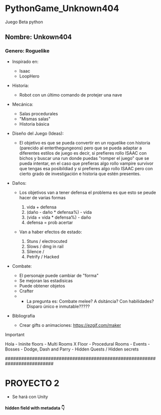 # PythonGame_Unknown404
Juego Beta python

## Nombre: Unkown404
### Genero: Roguelike

* Inspirado en:
    - Isaac
    - LoopHero

* Historia:
    - Robot con un último comando de protejer una nave 

* Mecánica:

    - Salas procedurales
    - "Mismas salas"
    - Historia básica

* Diseño del Juego (Ideas):

    - El objetivo es que se pueda convertir en un roguelike con historia (parecido al enterthegungeons) pero que se pueda adaptar a diferentes estilos de juego es decir,
    si prefieres rollo ISAAC con bichos y buscar una run donde puedas "romper el juego" que se pueda intentar, en el caso que prefieras algo rollo vampire survivor que tengas esa
    posibildiad y si prefieres algo rollo ISAAC pero con cierto grado de investigación e historia que estén presentes.


* Daños:

    - Los objetivos van a tener defensa el problema es que esto se peude hacer de varias formas
        1. vida + defensa
        2. (daño - daño * defensa%) - vida
        3. (vida + vida * defensa%) - daño
        4. defensa = prob acertar

    - Van a haber efectos de estado:
        1. Stuns / electrocuted
        2. Slows / dmg in rail
        3. Silence / 
        4. Petrify / Hacked

* Combate:

    - El personaje puede cambiar de "forma"
    - Se mejoran las estadisicas
    - Puede obtener objetos
    - Crafter
    - - La pregunta es: Combate melee? A dsitáncia? Con habilidades? Disparo único e inmutable?????

* Bibliografia

    - Crear gifts o animaciones: https://ezgif.com/maker 

> [!IMPORTANT]
> Hola
    - Ininite floors
    - Multi Rooms X Floor
    - Procedural Rooms
    - Events
    - Bosses
    - Dodge, Dash and Parry
    - Hidden Quests / Hidden secrets
>

##########################################################################
# PROYECTO 2
* Se hará con Unity
#### hidden field with metadata 👇
<div class="meta_for_parser tablespecs" style="visibility:hidden">
<!--
<div>They are all in my mand
<div style="visibility:hidden">Inspiración:</div>
    <div style="visibility:hidden">- Stardew valley</div>
    <div style="visibility:hidden">- two point hospital</div>
   <div style="visibility:hidden"> - they are billion</div>
</div>
<div>
<div style="visibility:hidden">Genero:</div>
    <div style="visibility:hidden">- Rol</div>
    <div style="visibility:hidden">- Farming</div>
    <div style="visibility:hidden">- estrategia</div>
</div>
<div style="visibility:hidden">Dificultad</div>
    <div style="visibility:hidden">- Media / baja</div>
</div>
</div>
-->
### hidden field with metadata 👆

###########################################################################

<!-- 
-- Apuntes personales --

Crear un escenario.
Crear con pixel art el personaje
Añadir movimiento al personaje en el escenario.
Seguir con enemigos
Crear las salas procedurales

Pensar en la dinámica del juego
 
 -->

 ## Proyecto 3

    ?????
 <!-- 
    Juego para móvil
    snake (Metal gear sólid)
    Tower defense

    * La idea es coger planos de castillos o fuertes predefinidos donde se combate en multijugador para entrar dentro de la base enemiga
    La idea es que Snake entre en bases creadas por gente y robe recursos o X
    Tu vas mejorando tu base y hay un ranking. Dependiendo del ranking subes de tier.
    La base la tienes que mantener y upgradear. Si la mantienes y upgradeas pasas de tier y cada tier te proporciona la posibilidad de tener bases mas avanzadas
    y herramientas para infiltrarte de mas elevado nivel o complejidad.

 -->